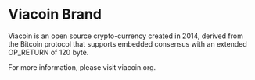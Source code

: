 # Viacoin Brand
Viacoin is an open source crypto-currency created in 2014, derived from the Bitcoin protocol that supports embedded consensus with an extended OP_RETURN of 120 byte.

For more information, please visit viacoin.org.
